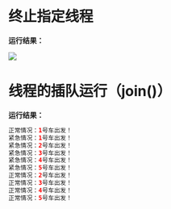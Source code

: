 # 终止指定线程

**运行结果：**

<img src="http://image.renkaigis.com/keepcoding/2017110401.png">

# 线程的插队运行（join()）

**运行结果：**

```java
正常情况：1号车出发！
紧急情况：1号车出发！
紧急情况：2号车出发！
紧急情况：3号车出发！
紧急情况：4号车出发！
紧急情况：5号车出发！
正常情况：2号车出发！
正常情况：3号车出发！
正常情况：4号车出发！
正常情况：5号车出发！
```

